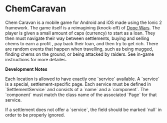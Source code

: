 # ChemCaravan

Chem Caravan is a mobile game for Android and iOS made using the Ionic 2 framework. The game itself is a reimagining (knock-off) of [Dope Wars](http://www.drunkmenworkhere.org/185.php). The player is given a small amount of caps (currency) to start as a loan. They then must navigate their way between settlements, buying and selling chems to earn a profit , pay back their loan, and then try to get rich. There are random events that happen when travelling, such as being mugged, finding chems on the ground, or being attacked by raiders. See in-game instructions for more detailes.

<b>Development Notes</b>
<p>Each location is allowed to have exactly one `service` available. A `service` is a special, settlement-specific page.
Each service must be defined in `SettlementService` and consists of a `name` and a `component`. The `component` must
match the class name of the associated `Page` for that service.</p>
<p>If a settlement does not offer a `service`, the field should be marked `null` in order to be properly ignored.</p>
